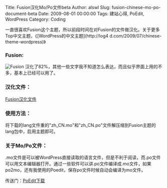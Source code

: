Title: Fusion汉化Mo/Po文件beta
Author: alswl
Slug: fusion-chinese-mo-po-document-beta
Date: 2009-08-01 00:00:00
Tags: 建站心得, PoEdit, WordPress
Category: Coding

一直很喜欢Fusion这个主题，所以前段时间在对Fusion的文件做汉化。关于更多Top中文主题，《[WordPress的中文主题](http://log4
d.com/2009/07/chinese-theme-wordpress)》

### Fusion:

![Fusion](http://wp-themes.com/wp-content/themes/fusion/screenshot.png)
汉化了82%，其他一些文字我不知道怎么表达，而且似乎界面上用的不多，基本上已经可以用了。

### 汉化文件：

[Fusion汉化文件](http://upload-log4d.qiniudn.com/2009/08/lang.rar)

### 使用方法：

将下载的lang文件重的"zh_CN.mo"和"zh_CN.po"文件解压缩到Fusion主题的lang包中，启用主题即可。

### 关于Mo/Po文件：

.mo文件是可以被WordPress直接读取的语言文件，但是不利于阅读，而.po文件可以用文本编辑器打开。通过一些软件可以讲.po文件编译成.mo文件，如果
po2mo，还有我使用的Poedit，保存po文件时候自动会编译为mo文件。

传送门：[PoEdit下载](http://www.xdowns.com/soft/38/103/2007/Soft_36710.html)

